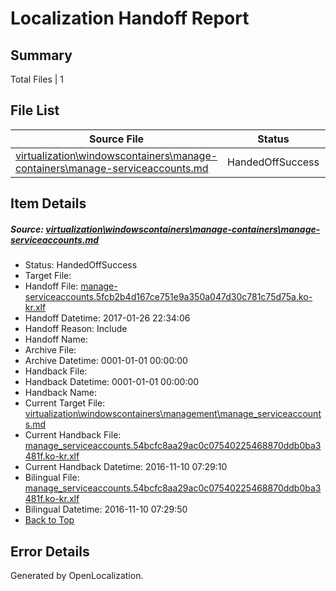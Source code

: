 # <a name='report-top'></a> Localization Handoff Report

## Summary
 Total Files | 1

## File List
 Source File | Status | Details 
 ----------- | ------ | ------- 
 [virtualization\windowscontainers\manage-containers\manage-serviceaccounts.md](https://github.com/Microsoft/Virtualization-Documentation-Private/blob/1a327806514f1e1b5d2d234b0aa4ce300e26456f/virtualization/windowscontainers/manage-containers/manage-serviceaccounts.md) | HandedOffSuccess | [Details](#0e692f7521e4a15e3e56d4b98f7ca15fe94ee167289)

## Item Details
##### <a name='0e692f7521e4a15e3e56d4b98f7ca15fe94ee167289'></a> Source: [virtualization\windowscontainers\manage-containers\manage-serviceaccounts.md](https://github.com/Microsoft/Virtualization-Documentation-Private/blob/1a327806514f1e1b5d2d234b0aa4ce300e26456f/virtualization/windowscontainers/manage-containers/manage-serviceaccounts.md)
* Status: HandedOffSuccess
* Target File: 
* Handoff File: [manage-serviceaccounts.5fcb2b4d167ce751e9a350a047d30c781c75d75a.ko-kr.xlf](https://github.com/Microsoft/Virtualization-Documentation-Private.handoff/blob/d6490970342ab699abbf75addd40831ef21391e3/ol-handoff/Microsoft/Virtualization-Documentation-Private.ko-kr/live/manage-serviceaccounts.5fcb2b4d167ce751e9a350a047d30c781c75d75a.ko-kr.xlf)
* Handoff Datetime: 2017-01-26 22:34:06
* Handoff Reason: Include
* Handoff Name: 
* Archive File: 
* Archive Datetime: 0001-01-01 00:00:00
* Handback File: 
* Handback Datetime: 0001-01-01 00:00:00
* Handback Name: 
* Current Target File: [virtualization\windowscontainers\management\manage_serviceaccounts.md](https://github.com/Microsoft/Virtualization-Documentation-Private.ko-kr/blob/12fc616df8cfe9fa10fd47a14526e6fd24e1abde/virtualization/windowscontainers/management/manage_serviceaccounts.md)
* Current Handback File: [manage_serviceaccounts.54bcfc8aa29ac0c07540225468870ddb0ba3481f.ko-kr.xlf](https://github.com/Microsoft/Virtualization-Documentation-Private.handback/blob/add50ee36d88939e3f5da752380570b5170fe481/ol-handback/Microsoft/Virtualization-Documentation-Private.ko-kr/live/manage_serviceaccounts.54bcfc8aa29ac0c07540225468870ddb0ba3481f.ko-kr.xlf)
* Current Handback Datetime: 2016-11-10 07:29:10
* Bilingual File: [manage_serviceaccounts.54bcfc8aa29ac0c07540225468870ddb0ba3481f.ko-kr.xlf](https://github.com/Microsoft/Virtualization-Documentation-Private.handback/blob/add50ee36d88939e3f5da752380570b5170fe481/ol-handback/Microsoft/Virtualization-Documentation-Private.ko-kr/live/manage_serviceaccounts.54bcfc8aa29ac0c07540225468870ddb0ba3481f.ko-kr.xlf)
* Bilingual Datetime: 2016-11-10 07:29:50
* [Back to Top](#report-top)


## Error Details

Generated by OpenLocalization.
